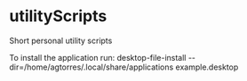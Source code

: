 # utilityScripts
Short personal utility scripts

To install the application run:
desktop-file-install --dir=/home/agtorres/.local/share/applications example.desktop
